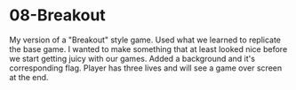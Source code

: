 # 08-Breakout
My version of a "Breakout" style game. Used what we learned to replicate the base game. I wanted to make something that at least looked nice before we start getting juicy with our games. Added a background and it's corresponding flag. Player has three lives and will see a game over screen at the end.
